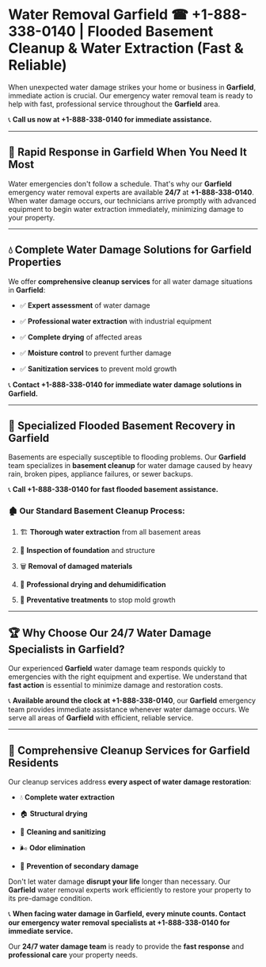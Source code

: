 # Water Removal Garfield ☎ +1-888-338-0140 | Flooded Basement Cleanup & Water Extraction (Fast & Reliable)

When unexpected water damage strikes your home or business in **Garfield**, immediate action is crucial. Our emergency water removal team is ready to help with fast, professional service throughout the **Garfield** area. 

📞 **Call us now at +1-888-338-0140 for immediate assistance.**
---
## 🚀 Rapid Response in Garfield When You Need It Most
Water emergencies don't follow a schedule. That's why our **Garfield** emergency water removal experts are available **24/7** at **+1-888-338-0140**. When water damage occurs, our technicians arrive promptly with advanced equipment to begin water extraction immediately, minimizing damage to your property.
---
## 💧 Complete Water Damage Solutions for Garfield Properties
We offer **comprehensive cleanup services** for all water damage situations in **Garfield**:
- ✅ **Expert assessment** of water damage  
- ✅ **Professional water extraction** with industrial equipment  
- ✅ **Complete drying** of affected areas  
- ✅ **Moisture control** to prevent further damage  
- ✅ **Sanitization services** to prevent mold growth  
📞 **Contact +1-888-338-0140 for immediate water damage solutions in Garfield.**
---
## 🌊 Specialized Flooded Basement Recovery in Garfield
Basements are especially susceptible to flooding problems. Our **Garfield** team specializes in **basement cleanup** for water damage caused by heavy rain, broken pipes, appliance failures, or sewer backups. 
📞 **Call +1-888-338-0140 for fast flooded basement assistance.**
### 🏚️ Our Standard Basement Cleanup Process:
1. 🏗️ **Thorough water extraction** from all basement areas  
2. 🔎 **Inspection of foundation** and structure  
3. 🗑️ **Removal of damaged materials**  
4. 💨 **Professional drying and dehumidification**  
5. 🚫 **Preventative treatments** to stop mold growth  
---
## 🏆 Why Choose Our 24/7 Water Damage Specialists in Garfield?
Our experienced **Garfield** water damage team responds quickly to emergencies with the right equipment and expertise. We understand that **fast action** is essential to minimize damage and restoration costs.
📞 **Available around the clock at +1-888-338-0140**, our **Garfield** emergency team provides immediate assistance whenever water damage occurs. We serve all areas of **Garfield** with efficient, reliable service.
---
## 🧹 Comprehensive Cleanup Services for Garfield Residents
Our cleanup services address **every aspect of water damage restoration**:
- 💧 **Complete water extraction**  
- 🏠 **Structural drying**  
- 🧼 **Cleaning and sanitizing**  
- 🌬️ **Odor elimination**  
- 🚫 **Prevention of secondary damage**  
Don't let water damage **disrupt your life** longer than necessary. Our **Garfield** water removal experts work efficiently to restore your property to its pre-damage condition.
📞 **When facing water damage in Garfield, every minute counts. Contact our emergency water removal specialists at +1-888-338-0140 for immediate service.**
Our **24/7 water damage team** is ready to provide the **fast response** and **professional care** your property needs.
